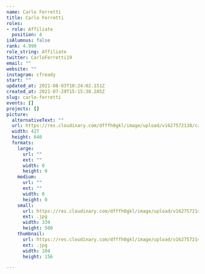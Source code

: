 ```yaml
---
name: Carlo Ferretti
title: Carlo Ferretti
roles:
- role: Affiliate
  position: 4
isAlumnus: false
rank: 4.999
role_string: Affiliate
twitter: CarloFerretti19
email: ""
website: ""
instagram: cfready
start: ""
updated_at: 2021-08-03T10:24:02.151Z
created_at: 2021-07-29T15:15:38.285Z
slug: carlo-ferretti
events: []
projects: []
picture:
  alternativeText: ""
  url: https://res.cloudinary.com/dfffh0gkl/image/upload/v1627572138/carlo_aa616e5d62.jpg
  width: 427
  height: 640
  formats:
    large:
      url: ""
      ext: ""
      width: 0
      height: 0
    medium:
      url: ""
      ext: ""
      width: 0
      height: 0
    small:
      url: https://res.cloudinary.com/dfffh0gkl/image/upload/v1627572142/small_carlo_aa616e5d62.jpg
      ext: .jpg
      width: 334
      height: 500
    thumbnail:
      url: https://res.cloudinary.com/dfffh0gkl/image/upload/v1627572140/thumbnail_carlo_aa616e5d62.jpg
      ext: .jpg
      width: 104
      height: 156

---
```

